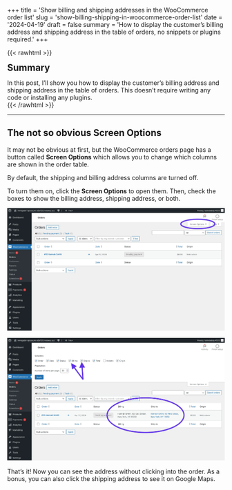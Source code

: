 +++
title = 'Show billing and shipping addresses in the WooCommerce order list'
slug = 'show-billing-shipping-in-woocommerce-order-list'
date = '2024-04-19'
draft = false
summary = 'How to display the customer’s billing address and shipping address in the table of orders, no snippets or plugins required.'
+++

{{< rawhtml >}}
<div class="rounded-lg px-8 py-8 bg-[#9D6095E3] text-gray-50 text-lg">
	<h2 class="text-gray-50" style="margin-top: 0; margin-bottom: 0.6rem;">Summary</h2>
	<p style="margin-bottom: 0;">In this post, I’ll show you how to display the customer’s billing address and shipping address in the table of orders. This doesn’t require writing any code or installing any plugins.</p>
</div>
{{< /rawhtml >}}

---

## The not so obvious Screen Options

It may not be obvious at first, but the WooCommerce orders page has a button called **Screen Options** which allows you to change which columns are shown in the order table.

By default, the shipping and billing address columns are turned off.

To turn them on, click the **Screen Options** to open them. Then, check the boxes to show the billing address, shipping address, or both.

![Screenshot of the WooCommerce order list without address columns.](order-list-without-addresses.webp)

![Screenshot of the WooCommerce order list with address columns.](order-list-with-addresses.webp)

That’s it! Now you can see the address without clicking into the order. As a bonus, you can also click the shipping address to see it on Google Maps.
